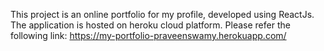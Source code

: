 This project is an online portfolio for my profile, developed using ReactJs. The application is hosted on heroku cloud platform.
Please refer the following link:
https://my-portfolio-praveenswamy.herokuapp.com/
